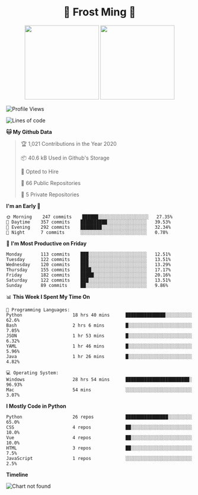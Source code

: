 <h1 align="center">🦄 Frost Ming 🐍</h1>

<p align="center">
  <img height="200" src="https://github-readme-stats.vercel.app/api?username=frostming&show_icons=true&theme=dracula&include_all_commits=true" />
  <img height="200" src="https://github-readme-stats.vercel.app/api/top-langs/?username=frostming&theme=dracula&show_icons=true" />
</p>

<!--START_SECTION:waka-->
![Profile Views](http://img.shields.io/badge/Profile%20Views-9-blue)

![Lines of code](https://img.shields.io/badge/From%20Hello%20World%20I%27ve%20Written-11.9%20million%20lines%20of%20code-blue)

**🐱 My Github Data** 

> 🏆 1,021 Contributions in the Year 2020
 > 
> 📦 40.6 kB Used in Github's Storage 
 > 
> 💼 Opted to Hire
 > 
> 📜 66 Public Repositories
 > 
> 🔑 5 Private Repositories 

**I'm an Early 🐤** 

```text
🌞 Morning    247 commits    ██████░░░░░░░░░░░░░░░░░░░   27.35% 
🌆 Daytime    357 commits    ██████████░░░░░░░░░░░░░░░   39.53% 
🌃 Evening    292 commits    ████████░░░░░░░░░░░░░░░░░   32.34% 
🌙 Night      7 commits      ░░░░░░░░░░░░░░░░░░░░░░░░░   0.78%

```
📅 **I'm Most Productive on Friday** 

```text
Monday       113 commits    ███░░░░░░░░░░░░░░░░░░░░░░   12.51% 
Tuesday      122 commits    ███░░░░░░░░░░░░░░░░░░░░░░   13.51% 
Wednesday    120 commits    ███░░░░░░░░░░░░░░░░░░░░░░   13.29% 
Thursday     155 commits    ████░░░░░░░░░░░░░░░░░░░░░   17.17% 
Friday       182 commits    █████░░░░░░░░░░░░░░░░░░░░   20.16% 
Saturday     122 commits    ███░░░░░░░░░░░░░░░░░░░░░░   13.51% 
Sunday       89 commits     ██░░░░░░░░░░░░░░░░░░░░░░░   9.86%

```


📊 **This Week I Spent My Time On** 

```text
💬 Programming Languages: 
Python                   18 hrs 40 mins      ███████████████░░░░░░░░░░   62.6% 
Bash                     2 hrs 6 mins        █░░░░░░░░░░░░░░░░░░░░░░░░   7.05% 
JSON                     1 hr 53 mins        █░░░░░░░░░░░░░░░░░░░░░░░░   6.32% 
YAML                     1 hr 46 mins        █░░░░░░░░░░░░░░░░░░░░░░░░   5.96% 
Java                     1 hr 26 mins        █░░░░░░░░░░░░░░░░░░░░░░░░   4.82%

💻 Operating System: 
Windows                  28 hrs 54 mins      ████████████████████████░   96.93% 
Mac                      54 mins             ░░░░░░░░░░░░░░░░░░░░░░░░░   3.07%

```

**I Mostly Code in Python** 

```text
Python                   26 repos            ████████████████░░░░░░░░░   65.0% 
CSS                      4 repos             ██░░░░░░░░░░░░░░░░░░░░░░░   10.0% 
Vue                      4 repos             ██░░░░░░░░░░░░░░░░░░░░░░░   10.0% 
HTML                     3 repos             ██░░░░░░░░░░░░░░░░░░░░░░░   7.5% 
JavaScript               1 repos             ░░░░░░░░░░░░░░░░░░░░░░░░░   2.5%

```


**Timeline**

![Chart not found](https://github.com/frostming/frostming/blob/master/charts/bar_graph.png) 


<!--END_SECTION:waka-->
